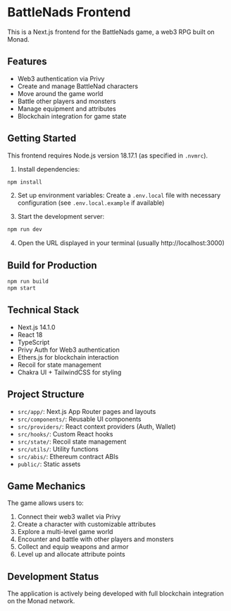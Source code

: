# BattleNads Frontend 

This is a Next.js frontend for the BattleNads game, a web3 RPG built on Monad.

## Features

- Web3 authentication via Privy
- Create and manage BattleNad characters
- Move around the game world
- Battle other players and monsters
- Manage equipment and attributes
- Blockchain integration for game state

## Getting Started

This frontend requires Node.js version 18.17.1 (as specified in `.nvmrc`).

1. Install dependencies:

```bash
npm install
```

2. Set up environment variables:
   Create a `.env.local` file with necessary configuration (see `.env.local.example` if available)

3. Start the development server:

```bash
npm run dev
```

4. Open the URL displayed in your terminal (usually http://localhost:3000)

## Build for Production

```bash
npm run build
npm start
```

## Technical Stack

- Next.js 14.1.0
- React 18
- TypeScript
- Privy Auth for Web3 authentication
- Ethers.js for blockchain interaction
- Recoil for state management
- Chakra UI + TailwindCSS for styling

## Project Structure

- `src/app/`: Next.js App Router pages and layouts
- `src/components/`: Reusable UI components
- `src/providers/`: React context providers (Auth, Wallet)
- `src/hooks/`: Custom React hooks
- `src/state/`: Recoil state management
- `src/utils/`: Utility functions
- `src/abis/`: Ethereum contract ABIs
- `public/`: Static assets

## Game Mechanics

The game allows users to:

1. Connect their web3 wallet via Privy
2. Create a character with customizable attributes
3. Explore a multi-level game world
4. Encounter and battle with other players and monsters
5. Collect and equip weapons and armor
6. Level up and allocate attribute points

## Development Status

The application is actively being developed with full blockchain integration on the Monad network.
